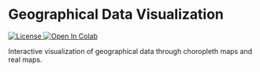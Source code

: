 # Geographical Data Visualization

<a href="https://github.com/georgemuriithi/geo-data-vis/blob/main/LICENSE">
    <img alt="License" src="https://img.shields.io/github/license/georgemuriithi/geo-data-vis.svg?color=blue&cachedrop">
</a>
<a href="https://colab.research.google.com/drive/1iReT_Pn3PzdnPQu1j4iGaQqwCh66xFts?usp=sharing">
    <img alt="Open In Colab" src="https://colab.research.google.com/assets/colab-badge.svg">
</a>

Interactive visualization of geographical data through choropleth maps and real maps.
